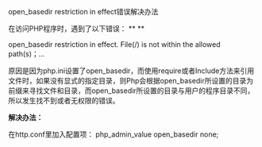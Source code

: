 open_basedir restriction in effect错误解决办法

在访问PHP程序时，遇到了以下错误：
**
**

open_basedir restriction in effect. File(/) is not within the allowed path(s)；...

原因是因为php.ini设置了open_basedir，而使用require或者Include方法来引用文件时，如果没有显式的指定目录，则Php会根据open_basedir所设置的目录为前缀来寻找文件和目录，而open_basedir所设置的目录与用户的程序目录不同，所以发生找不到或者无权限的错误。

**解决办法：**

在http.conf里加入配置项： php_admin_value open_basedir none;
